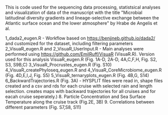This is code used for the sequencing data processing, statistsical analyses and visualization of data of the manuscript with the title "Microbial latitudinal diversity gradients and lineage-selective exchange between the Atlantic surface ocean and the lower atmosphere" by Hrabe de Angelis et al.

1_dada2_eugen.R - Workflow based on https://benjjneb.github.io/dada2/ and customized for the dataset, including filtering parameters
2_VisuaR_eugen.R and 2_VisuaR_UserInput.R - Main analyses were performed using https://github.com/EmilRuff/VisuaR (VisuaR.R). Version used for this analysis VisuaR_eugen.R (Fig. 1A-D, 2A-D, 4A,C,F,H, Fig. S2, S3, S9B,C)
3_VisuaR_Procrustes_eugen.R (Fig. S10)
4_VisuaR_createPhyloseq_eugen.R and 4_VisuaR_CoreMicrobiome_eugen.R (Fig. 4D,E,I,J, Fig. S5)
5_VisuaR_ternaryplots_eugen.R (Fig. 4B,G, S14)
6_BackwardTrajectories.R (Fig. 3A) - HYSPLIT files were read in, shape files created and a csv and rds for each cruise with selected rain and length selection. creates maps with backward trajectories for all cruises and for eacah cruise seperately.)
8. Particle Concentration and Sea Surface Temperature along the cruise track (Fig.2E, 3B)
9. Correlations between different parameters (Fig. S7,S8, S11)
   
